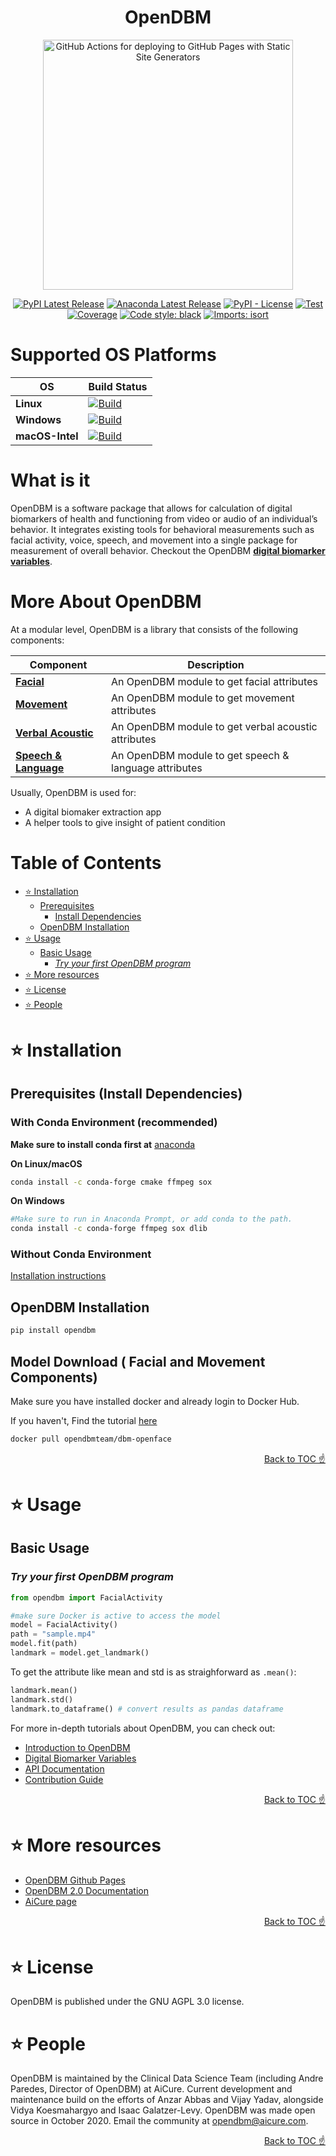 <h1 align="center">
OpenDBM
</h1>

<div align="center">
  <img width="400" alt="GitHub Actions for deploying to GitHub Pages with Static Site Generators" src="https://raw.githubusercontent.com/AiCure/open_dbm/master/images/odbm.png">

[![PyPI Latest Release](https://img.shields.io/pypi/v/opendbm?style=plastic)](https://pypi.org/project/opendbm/)
[![Anaconda Latest Release](https://img.shields.io/badge/Anaconda.org-1.4.3-blue.svg?style=plastic)](https://anaconda.org/r/r-odbc)
[![PyPI - License](https://img.shields.io/pypi/l/odbm?style=plastic)](https://github.com/AiCure/open_dbm/blob/master/license.txt)
[![Test](https://raw.githubusercontent.com/AiCure/open_dbm/master/images/badges/test_status.svg)](https://github.com/AiCure/open_dbm/actions/workflows/open_dbm-code-checking.yml?query=branch%3Amaster++)
[![Coverage](https://raw.githubusercontent.com/AiCure/open_dbm/master/images/badges/code_coverage.svg)](https://github.com/AiCure/open_dbm/actions/workflows/open_dbm-code-checking.yml?query=branch%3Amaster++)
[![Code style: black](https://img.shields.io/badge/code%20style-black-000000.svg?style=flat)](https://github.com/psf/black)
[![Imports: isort](https://img.shields.io/badge/%20imports-isort-%231674b1?style=flat&labelColor=ef8336)](https://pycqa.github.io/isort/)
</div>

# Supported OS Platforms

OS                    | Build Status
----------------------------- | --------------------------------------------------------------------------------------------------------------------------------------------------------------------------------
**Linux**                 | [![Build](https://raw.githubusercontent.com/AiCure/open_dbm/master/images/badges/linux_status.svg)](https://github.com/AiCure/open_dbm/actions/workflows/open_dbm-build-checking.yml)
**Windows**                 | [![Build](https://raw.githubusercontent.com/AiCure/open_dbm/master/images/badges/windows_status.svg)](https://github.com/AiCure/open_dbm/actions/workflows/open_dbm-build-checking.yml)
**macOS-Intel**                 | [![Build](https://raw.githubusercontent.com/AiCure/open_dbm/master/images/badges/macos_status.svg)](https://github.com/AiCure/open_dbm/actions/workflows/open_dbm-build-checking.yml)


# What is it
OpenDBM is a software package that allows for calculation of digital 
biomarkers of health and functioning from video or audio of an individual’s 
behavior. It integrates existing tools for behavioral measurements such as
facial activity, voice, speech, and movement into a single package for measurement 
of overall behavior.  Checkout the OpenDBM [**digital biomarker variables**](https://aicure.github.io/open_dbm/docs/biomaker-variables).

# More About OpenDBM

At a modular level, OpenDBM is a library that consists of the following components:

| Component | Description |
| ---- | --- |
| [**Facial**](https://aicure.github.io/open_dbm/api/facial-activity-api) | An OpenDBM module to get facial attributes |
| [**Movement**](https://aicure.github.io/open_dbm/api/movement-api) | An OpenDBM module to get movement attributes |
| [**Verbal Acoustic**](https://aicure.github.io/open_dbm/api/verbal-acoustics-api) | An OpenDBM module to get verbal acoustic attributes  |
| [**Speech & Language**](https://aicure.github.io/open_dbm/api/speech-api) | An OpenDBM module to get speech & language attributes |

Usually, OpenDBM is used for:

- A digital biomaker extraction app
- A helper tools to give insight of patient condition

# Table of Contents

<!-- START doctoc generated TOC please keep comment here to allow auto update -->
<!-- DON'T EDIT THIS SECTION, INSTEAD RE-RUN doctoc TO UPDATE -->

- [⭐️ Installation](#%EF%B8%8F-installation)
  - [Prerequisites](#prerequisites)
    - [Install Dependencies](#install-dependencies)
  - [OpenDBM Installation](#opendbm-installation)
- [⭐️ Usage](#%EF%B8%8F-usage)
  - [Basic Usage](#basic-usage)
    - [*Try your first OpenDBM program*](#try-your-first-opendbm-program)
- [⭐️ More resources](#%EF%B8%8F-more-resources)
- [⭐️ License](#%EF%B8%8F-license)
- [⭐️ People](#%EF%B8%8F-people)

<!-- END doctoc generated TOC please keep comment here to allow auto update -->

# ⭐️ Installation

## Prerequisites (Install Dependencies)
### With Conda Environment (recommended)
**Make sure to install conda first at** [anaconda](https://www.anaconda.com/)

**On Linux/macOS**
```bash
conda install -c conda-forge cmake ffmpeg sox
```
**On Windows**
```bash
#Make sure to run in Anaconda Prompt, or add conda to the path.
conda install -c conda-forge ffmpeg sox dlib
```
### Without Conda Environment
[Installation instructions](https://aicure.github.io/open_dbm/docs/dependencies-installation)
## OpenDBM Installation
```bash
pip install opendbm 
```

## Model Download ( Facial and Movement Components)
Make sure you have installed docker and already login to Docker Hub. 

If you haven't, Find the tutorial [here](https://aicure.github.io/open_dbm/docs/openface-docker-installation)
```bash
docker pull opendbmteam/dbm-openface
```

<div align="right">
<a href="#table-of-contents">Back to TOC ☝️</a>
</div>

# ⭐️ Usage
## Basic Usage
### *Try your first OpenDBM program*
```python
from opendbm import FacialActivity

#make sure Docker is active to access the model
model = FacialActivity()
path = "sample.mp4"
model.fit(path)
landmark = model.get_landmark()
```

To get the attribute like mean and std is as straighforward as `.mean()`:

```python
landmark.mean()
landmark.std()
landmark.to_dataframe() # convert results as pandas dataframe
```


For more in-depth tutorials about OpenDBM, you can check out:

-   [Introduction to OpenDBM](https://aicure.github.io/open_dbm/docs/getting-started)
-   [Digital Biomarker Variables](https://aicure.github.io/open_dbm/docs/biomaker-variables)
-   [API Documentation](https://aicure.github.io/open_dbm/api/api-doc)
-   [Contribution Guide](https://aicure.github.io/open_dbm/extras/extras)

<div align="right">
<a href="#table-of-contents">Back to TOC ☝️</a>
</div>

# ⭐️ More resources
-   [OpenDBM Github Pages]([https://github.com/AiCure/open_dbm/wiki](https://aicure.github.io/open_dbm/))
-   [OpenDBM 2.0 Documentation](https://docs.google.com/document/d/1zek5fBvOZ_OwPYpsD6pso4u1N4K-ZuTO7j9ycHJSB-s/edit?usp=sharing)
-   [AiCure page](https://aicure.com/opendbm/)

<div align="right">
<a href="#table-of-contents">Back to TOC ☝️</a>
</div>

# ⭐️ License
OpenDBM is published under the GNU AGPL 3.0 license.


# ⭐️ People
OpenDBM is maintained by the Clinical Data Science Team (including Andre Paredes, Director of OpenDBM) at AiCure. Current development and maintenance build on the efforts of Anzar Abbas and Vijay Yadav, alongside Vidya Koesmahargyo and Isaac Galatzer-Levy.  OpenDBM was made open source in October 2020. Email the community at opendbm@aicure.com.

<div align="right">
<a href="#table-of-contents">Back to TOC ☝️</a>
</div>





